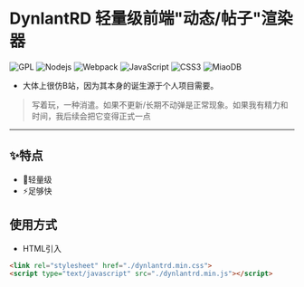 # DynlantRD 轻量级前端"动态/帖子"渲染器
![GPL](https://img.shields.io/badge/License-GPLv2-blue?style=for-the-badge)
![Nodejs](https://img.shields.io/badge/Node.js-339933?style=for-the-badge&logo=Node.js&logoColor=white)
![Webpack](https://img.shields.io/badge/WEBPACK-8DD6F9?style=for-the-badge&logo=webpack&logoColor=white)
![JavaScript](https://img.shields.io/badge/JavaScript-F7DF1E?style=for-the-badge&logo=javascript&logoColor=black)
![CSS3](https://img.shields.io/badge/CSS3-1572B6?style=for-the-badge&logo=css3&logoColor=white)
![MiaoDB](https://img.shields.io/badge/MiaoDB--Project_OpenSource-2B2F64?style=for-the-badge&)
- 大体上很仿B站，因为其本身的诞生源于个人项目需要。
> 写着玩，一种消遣。如果不更新/长期不动弹是正常现象。如果我有精力和时间，我后续会把它变得正式一点
---------

## :sparkles:特点
- :rocket:轻量级
- :zap:足够快

## 使用方式
- HTML引入
```html
<link rel="stylesheet" href="./dynlantrd.min.css">
<script type="text/javascript" src="./dynlantrd.min.js"></script>
```